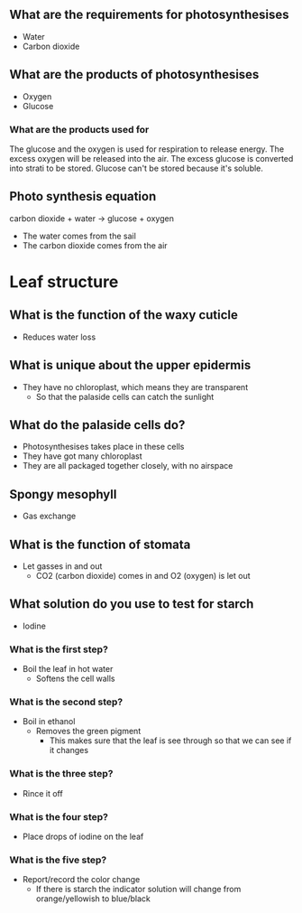 ## What are the requirements for photosynthesises
* Water
* Carbon dioxide

## What are the products of photosynthesises
* Oxygen
* Glucose

### What are the products used for
The glucose and the oxygen is used for respiration to release energy. The
excess oxygen will be released into the air. The excess glucose is converted
into strati to be stored. Glucose can't be stored because it's soluble.

## Photo synthesis equation
carbon dioxide + water -> glucose + oxygen

* The water comes from the sail
* The carbon dioxide comes from the air

# Leaf structure
## What is the function of the waxy cuticle
* Reduces water loss
## What is unique about the upper epidermis
* They have no chloroplast, which means they are
transparent
    * So that the palaside cells can catch the sunlight
## What do the palaside cells do?
* Photosynthesises takes place in these cells
* They have got many chloroplast
* They are all packaged together closely, with no airspace
## Spongy mesophyll
* Gas exchange
## What is the function of stomata
* Let gasses in and out
    * CO2 (carbon dioxide) comes in and O2 (oxygen) is let out

## What solution do you use to test for starch
* Iodine
### What is the first step?
* Boil the leaf in hot water
    * Softens the cell walls
### What is the second step?
* Boil in ethanol
    * Removes the green pigment
        * This makes sure that the leaf is see through so that we can see if it changes
### What is the three step?
* Rince it off
### What is the four step?
* Place drops of iodine on the leaf
### What is the five step?
* Report/record the color change
    * If there is starch the indicator solution will change from orange/yellowish to blue/black
